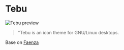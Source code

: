 # Tebu
![Tebu preview](http://dev.blankonlinux.or.id/raw-attachment/wiki/X/Kesenian/Ikon/ikonsettebu300px.png)
> "Tebu is an icon theme for GNU/Linux desktops.

Base on [Faenza](https://code.google.com/p/faenza-icon-theme/)

